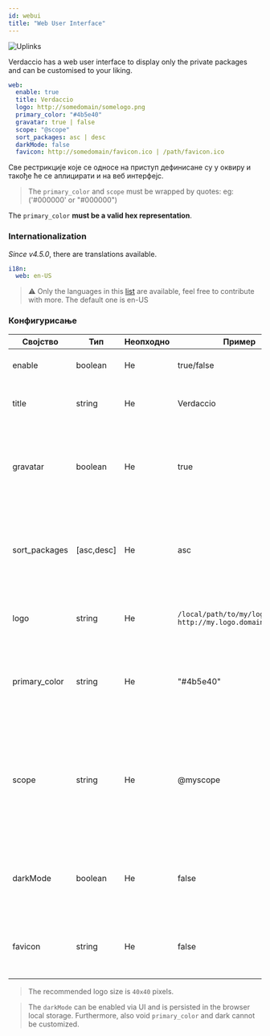 ```yaml
---
id: webui
title: "Web User Interface"
---
```


![Uplinks](https://user-images.githubusercontent.com/558752/52916111-fa4ba980-32db-11e9-8a64-f4e06eb920b3.png)

Verdaccio has a web user interface to display only the private packages and can be customised to your liking.

```yaml
web:
  enable: true
  title: Verdaccio
  logo: http://somedomain/somelogo.png
  primary_color: "#4b5e40"
  gravatar: true | false
  scope: "@scope"
  sort_packages: asc | desc
  darkMode: false
  favicon: http://somedomain/favicon.ico | /path/favicon.ico
```

Све рестрикције које се односе на приступ дефинисане су у оквиру и такође ће се аплицирати и на веб интерфејс.</p> 



> The `primary_color` and `scope` must be wrapped by quotes: eg: ('#000000' or "#000000")

The `primary_color` **must be a valid hex representation**.



### Internationalization

*Since v4.5.0*, there are translations available.



```yaml
i18n:
  web: en-US
```




> ⚠️ Only the languages in this [list](https://github.com/verdaccio/ui/tree/master/i18n/translations) are available, feel free to contribute with more. The default one is en-US



### Конфигурисање

| Својство      | Тип        | Неопходно | Пример                                                        | Подршка       | Опис                                                                                                                     |
| ------------- | ---------- | --------- | ------------------------------------------------------------- | ------------- | ------------------------------------------------------------------------------------------------------------------------ |
| enable        | boolean    | Не        | true/false                                                    | all           | дозвољава приказ веб интерфејса                                                                                          |
| title         | string     | Не        | Verdaccio                                                     | all           | Опис наслова HTML заглавља                                                                                               |
| gravatar      | boolean    | Не        | true                                                          | `>v4`      | Gravatar-и ће бити генерисани у позадини, ако је ово својство омогућено                                                  |
| sort_packages | [asc,desc] | Не        | asc                                                           | `>v4`      | По правилу, приватни пакети су сортирани по растућем редоследу                                                           |
| logo          | string     | Не        | `/local/path/to/my/logo.png` `http://my.logo.domain/logo.png` | all           | URI где се лого налази (лого за header)                                                                                  |
| primary_color | string     | Не        | "#4b5e40"                                                     | `>4`       | The primary color to use throughout the UI (header, etc)                                                                 |
| scope         | string     | Не        | @myscope                                                      | `>v3.x`    | If you're using this registry for a specific module scope, specify that scope to set it in the webui instructions header |
| darkMode      | boolean    | Не        | false                                                         | `>=v4.6.0` | This mode is an special theme for those want to live in the dark side                                                    |
| favicon       | string     | Не        | false                                                         | `>=v5.0.1` | Display a custom favicon, can be local resource or valid url                                                             |




> The recommended logo size is `40x40` pixels.



> The `darkMode` can be enabled via UI and is persisted in the browser local storage. Furthermore, also void `primary_color` and dark cannot be customized.
